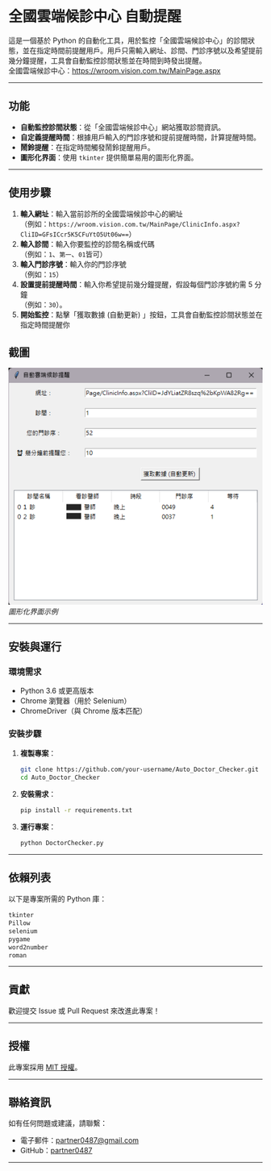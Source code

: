 # 全國雲端候診中心 自動提醒

這是一個基於 Python 的自動化工具，用於監控「全國雲端候診中心」的診間狀態，並在指定時間前提醒用戶。用戶只需輸入網址、診間、門診序號以及希望提前幾分鐘提醒，工具會自動監控診間狀態並在時間到時發出提醒。<br>
全國雲端候診中心：https://wroom.vision.com.tw/MainPage.aspx

---

## 功能

- **自動監控診間狀態**：從「全國雲端候診中心」網站獲取診間資訊。
- **自定義提醒時間**：根據用戶輸入的門診序號和提前提醒時間，計算提醒時間。
- **鬧鈴提醒**：在指定時間觸發鬧鈴提醒用戶。
- **圖形化界面**：使用 `tkinter` 提供簡單易用的圖形化界面。

---

## 使用步驟

1. **輸入網址**：輸入當前診所的全國雲端候診中心的網址<br>
（例如：`https://wroom.vision.com.tw/MainPage/ClinicInfo.aspx?CliID=GFsICcr5K5CFuYtO5Ut06w==`）
2. **輸入診間**：輸入你要監控的診間名稱或代碼<br>
（例如：`1`、`第一`、`01`皆可）
3. **輸入門診序號**：輸入你的門診序號<br>
（例如：`15`）
4. **設置提前提醒時間**：輸入你希望提前幾分鐘提醒，假設每個門診序號約需 5 分鐘
<br>（例如：`30`）。
5. **開始監控**：點擊「獲取數據 (自動更新) 」按鈕，工具會自動監控診間狀態並在指定時間提醒你

## 截圖

![Screenshot](assets/UI.png)  
*圖形化界面示例*

---

## 安裝與運行

### 環境需求

- Python 3.6 或更高版本
- Chrome 瀏覽器（用於 Selenium）
- ChromeDriver（與 Chrome 版本匹配）

### 安裝步驟

1. **複製專案**：
   ```bash
   git clone https://github.com/your-username/Auto_Doctor_Checker.git
   cd Auto_Doctor_Checker
   ```

2. **安裝需求**：
   ```bash
   pip install -r requirements.txt
   ```

3. **運行專案**：
   ```bash
   python DoctorChecker.py
   ```

---

## 依賴列表

以下是專案所需的 Python 庫：

```plaintext
tkinter
Pillow
selenium
pygame
word2number
roman
```

---

## 貢獻

歡迎提交 Issue 或 Pull Request 來改進此專案！

---

## 授權

此專案採用 [MIT 授權](LICENSE)。

---

## 聯絡資訊

如有任何問題或建議，請聯繫：  
- 電子郵件：partner0487@gmail.com  
- GitHub：[partner0487](https://github.com/partner0487)

---

